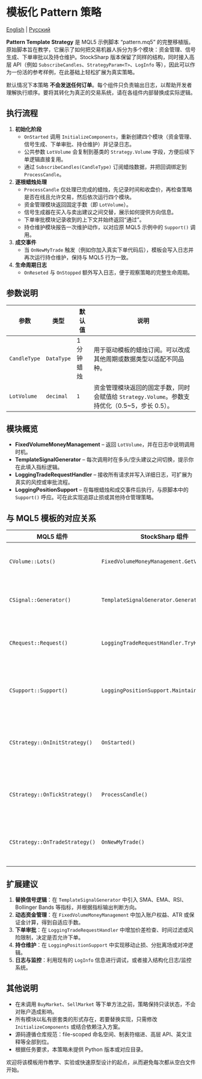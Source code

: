 # 模板化 Pattern 策略
[English](README.md) | [Русский](README_ru.md)

**Pattern Template Strategy** 是 MQL5 示例脚本 “pattern.mq5” 的完整移植版。原始脚本旨在教学，它展示了如何把交易机器人拆分为多个模块：资金管理、信号生成、下单审批以及持仓维护。StockSharp 版本保留了同样的结构，同时接入高层 API（例如 `SubscribeCandles`、`StrategyParam<T>`、`LogInfo` 等），因此可以作为一份活的参考样例，在此基础上轻松扩展为真实策略。

默认情况下本策略 **不会发送任何订单**。每个组件只负责输出日志，以帮助开发者理解执行顺序。要将其转化为真正的交易系统，请在各组件内部替换成实际逻辑。

## 执行流程

1. **初始化阶段**
   - `OnStarted` 调用 `InitializeComponents`，重新创建四个模块（资金管理、信号生成、下单审批、持仓维护）并记录日志。
   - 公共参数 `LotVolume` 会复制到基类的 `Strategy.Volume` 字段，方便后续下单逻辑直接复用。
   - 通过 `SubscribeCandles(CandleType)` 订阅蜡烛数据，并把回调绑定到 `ProcessCandle`。
2. **逐根蜡烛处理**
   - `ProcessCandle` 仅处理已完成的蜡烛，先记录时间和收盘价，再检查策略是否在线且允许交易，然后依次运行四个模块。
   - 资金管理模块返回固定手数（即 `LotVolume`）。
   - 信号生成器在买入与卖出建议之间交替，展示如何提供方向信息。
   - 下单审批模块记录收到的上下文并始终返回“通过”。
   - 持仓维护模块报告一次维护动作，以对应原 MQL5 示例中的 `Support()` 调用。
3. **成交事件**
   - 当 `OnNewMyTrade` 触发（例如你加入真实下单代码后），模板会写入日志并再次运行持仓维护，保持与 MQL5 行为一致。
4. **生命周期日志**
   - `OnReseted` 与 `OnStopped` 额外写入日志，便于观察策略的完整生命周期。

## 参数说明

| 参数 | 类型 | 默认值 | 说明 |
| ---- | ---- | ------ | ---- |
| `CandleType` | `DataType` | 1 分钟蜡烛 | 用于驱动模板的蜡烛订阅。可以改成其他周期或数据类型以适配不同品种。 |
| `LotVolume` | `decimal` | `1` | 资金管理模块返回的固定手数，同时会赋值给 `Strategy.Volume`。参数支持优化（0.5~5，步长 0.5）。 |

## 模块概览

- **FixedVolumeMoneyManagement** – 返回 `LotVolume`，并在日志中说明调用时机。
- **TemplateSignalGenerator** – 每次调用时在多头/空头建议之间切换，提示你在此填入指标逻辑。
- **LoggingTradeRequestHandler** – 接收所有请求并写入详细日志，可扩展为真实的风控或审批流程。
- **LoggingPositionSupport** – 在每根蜡烛和成交事件后执行，与原脚本中的 `Support()` 呼应。可在此实现追踪止损或其他持仓管理策略。

## 与 MQL5 模板的对应关系

| MQL5 组件 | StockSharp 组件 | 说明 |
| -------- | --------------- | ---- |
| `CVolume::Lots()` | `FixedVolumeMoneyManagement.GetVolume()` | 返回固定手数。 |
| `CSignal::Generator()` | `TemplateSignalGenerator.GenerateSignal()` | 提供方向占位符。 |
| `CRequest::Request()` | `LoggingTradeRequestHandler.TryHandle()` | 记录请求并始终批准。 |
| `CSupport::Support()` | `LoggingPositionSupport.MaintainPosition()` | 在蜡烛和成交后调用。 |
| `CStrategy::OnInitStrategy()` | `OnStarted()` | 初始化并连接所有模块。 |
| `CStrategy::OnTickStrategy()` | `ProcessCandle()` | 完成核心处理流程。 |
| `CStrategy::OnTradeStrategy()` | `OnNewMyTrade()` | 响应新的成交记录。 |

## 扩展建议

1. **替换信号逻辑**：在 `TemplateSignalGenerator` 中引入 SMA、EMA、RSI、Bollinger Bands 等指标，并根据指标输出判断方向。
2. **动态资金管理**：在 `FixedVolumeMoneyManagement` 中加入账户权益、ATR 或保证金计算，得到自适应手数。
3. **下单审批**：在 `LoggingTradeRequestHandler` 中增加价差检查、时间过滤或风险限制，决定是否允许下单。
4. **持仓维护**：在 `LoggingPositionSupport` 中实现移动止损、分批离场或对冲逻辑。
5. **日志与监控**：利用现有的 `LogInfo` 信息进行调试，或者接入结构化日志/监控系统。

## 其他说明

- 在未调用 `BuyMarket`、`SellMarket` 等下单方法之前，策略保持只读状态，不会对账户造成影响。
- 所有模块以私有嵌套类的形式存在，若要替换实现，只需修改 `InitializeComponents` 或结合依赖注入方案。
- 源码遵循仓库规范：file-scoped 命名空间、制表符缩进、高层 API、英文注释等全部到位。
- 根据任务要求，本策略未提供 Python 版本或对应目录。

欢迎将该模板用作教学、实验或快速原型设计的起点，从而避免每次都从空白文件开始。
